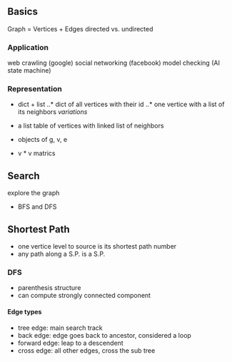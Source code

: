 ## Basics
Graph = Vertices + Edges
directed vs. undirected

### Application
web crawling (google)
social networking (facebook)
model checking (AI state machine)

### Representation
* dict + list
..* dict of all vertices with their id
..* one vertice  with a list of its neighbors
_variations_
* a list table of vertices with linked list of neighbors
* objects of g, v, e


* v * v matrics

## Search
explore the graph
* BFS and DFS

## Shortest Path
* one vertice level to source is its shortest path number
* any path along a S.P. is a S.P.

### DFS
* parenthesis structure
* can compute strongly connected component

#### Edge types
* tree edge: main search track
* back edge: edge goes back to ancestor, considered a loop
* forward edge: leap to a descendent
* cross edge: all other edges, cross the sub tree